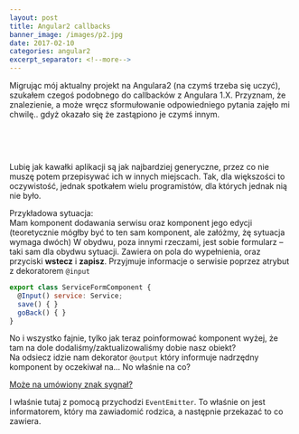 ```yaml
---
layout: post
title: Angular2 callbacks
banner_image: /images/p2.jpg
date: 2017-02-10
categories: angular2
excerpt_separator: <!--more-->
---
```

Migrując mój aktualny projekt na Angulara2 (na czymś trzeba się uczyć), szukałem czegoś podobnego do callbacków z Angulara 1.X. Przyznam, że znalezienie, a może wręcz sformułowanie odpowiedniego pytania zajęło mi chwilę.. gdyż okazało się że zastąpiono je czymś innym.

  
<!--more-->  
Lubię jak kawałki aplikacji są jak najbardziej generyczne, przez co nie muszę potem przepisywać ich w innych miejscach. Tak, dla większości to oczywistość, jednak spotkałem wielu programistów, dla których jednak nią nie było.  

Przykładowa sytuacja:  
Mam komponent dodawania serwisu oraz komponent jego edycji (teoretycznie mógłby być to ten sam komponent, ale załóżmy, żę sytuacja wymaga dwóch) W obydwu, poza innymi rzeczami, jest sobie formularz – taki sam dla obydwu sytuacji. Zawiera on pola do wypełnienia, oraz przyciski **wstecz** i **zapisz**. Przyjmuje informacje o serwisie poprzez atrybut z dekoratorem `@input`  

```javascript
export class ServiceFormComponent { 
  @Input() service: Service; 
  save() { } 
  goBack() { } 
} 
```  

No i wszystko fajnie, tylko jak teraz poinformować komponent wyżej, że tam na dole dodaliśmy/zaktualizowaliśmy dobie nasz obiekt?  
Na odsiecz idzie nam dekorator `@output` który informuje nadrzędny komponent by oczekiwał na... No właśnie na co?  

[Może na umówiony znak sygnał?](https://youtu.be/g71NzMdaxho?t=1m12s) 

I właśnie tutaj z pomocą przychodzi `EventEmitter`. To właśnie on jest informatorem, który ma zawiadomić rodzica, a następnie przekazać to co zawiera.